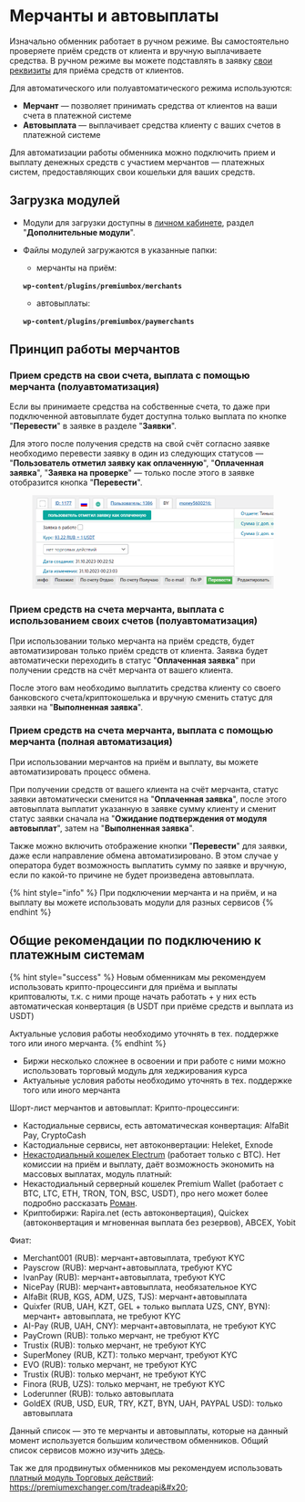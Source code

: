 # Мерчанты и автовыплаты

Изначально обменник работает в ручном режиме. Вы самостоятельно проверяете приём средств от клиента и вручную выплачиваете средства. В ручном режиме вы можете подставлять в заявку [свои реквизиты](https://premium.gitbook.io/main/osnovnye-nastroiki/merchanty-i-avtovyplaty/merchanty/ispolzovanie-svoikh-kart-koshelkov-schetov) для приёма средств от клиентов.

Для автоматического или полуавтоматического режима используются:

* **Мерчант** — позволяет принимать средства от клиентов на ваши счета в платежной системе
* **Автовыплата** — выплачивает средства клиенту с ваших счетов в платежной системе

Для автоматизации работы обменника можно подключить прием и выплату денежных средств с участием мерчантов — платежных систем, предоставляющих свои кошельки для ваших средств.

## Загрузка модулей

* Модули для загрузки доступны в [личном кабинете](https://premiumexchanger.com/uscripts/), раздел "**Дополнительные модули**".
*   Файлы модулей загружаются в указанные папки:

    * мерчанты на приём:

    **`wp-content/plugins/premiumbox/merchants`**

    * автовыплаты:

    **`wp-content/plugins/premiumbox/paymerchants`**

## Принцип работы мерчантов

### Прием средств на свои счета, выплата с помощью мерчанта (полуавтоматизация)

Если вы принимаете средства на собственные счета, то даже при подключенной автовыплате будет доступна только выплата по кнопке "**Перевести**" в заявке в разделе "**Заявки**".

Для этого после получения средств на свой счёт согласно заявке необходимо перевести заявку в один из следующих статусов — "**Пользователь отметил заявку как оплаченную**", "**Оплаченная заявка**", "**Заявка на проверке**" — только после этого в заявке отобразится кнопка "**Перевести**".

<figure><img src="../../.gitbook/assets/image (736).png" alt=""><figcaption></figcaption></figure>

### Прием средств на счета мерчанта, выплата с использованием своих счетов (полуавтоматизация)

При использовании только мерчанта на приём средств, будет автоматизирован только приём средств от клиента. Заявка будет автоматически переходить в статус "**Оплаченная заявка**" при получении средств на счёт мерчанта от вашего клиента.

После этого вам необходимо выплатить средства клиенту со своего банковского счета/криптокошелька и вручную сменить статус для заявки на "**Выполненная заявка**".

### Прием средств на счета мерчанта, выплата с помощью мерчанта (полная автоматизация)

При использовании мерчантов на приём и выплату, вы можете автоматизировать процесс обмена.

При получении средств от вашего клиента на счёт мерчанта, статус заявки автоматически сменится на "**Оплаченная заявка**", после этого автовыплата выплатит указанную в заявке сумму клиенту и сменит статус заявки сначала на "**Ожидание подтверждения от модуля автовыплат**", затем на "**Выполненная заявка**".

Также можно включить отображение кнопки "**Перевести**" для заявки, даже если направление обмена автоматизировано. В этом случае у оператора будет возможность выплатить сумму по заявке и вручную, если по какой-то причине не будет произведена автовыплата.

{% hint style="info" %}
При подключении мерчанта и на приём, и на выплату вы можете использовать модули для разных сервисов
{% endhint %}

## Общие рекомендации по подключению к платежным системам

{% hint style="success" %}
Новым обменникам мы рекомендуем использовать крипто-процессинги для приёма и выплаты криптовалюты, т.к. с ними проще начать работать + у них есть автоматическая конвертация (в USDT при приёме средств и выплата из USDT)



Актуальные условия работы необходимо уточнять в тех. поддержке того или иного мерчанта.
{% endhint %}

* Биржи несколько сложнее в освоении и при работе с ними можно использовать торговый модуль для хеджирования курса
* Актуальные условия работы необходимо уточнять в тех. поддержке того или иного мерчанта

Шорт-лист мерчантов и автовыплат: Крипто-процессинги:

* Кастодиальные сервисы, есть автоматическая конвертация: AlfaBit Pay, CryptoCash
* Кастодиальные сервисы, нет автоконвертации: Heleket, Exnode
* [Некастодиальный кошелек Electrum](https://premiumexchanger.com/masspayments/) (работает только с BTC). Нет комиссии на приём и выплату, даёт возможность экономить на массовых выплатах, модуль платный:&#x20;
* Некастодиальный серверный кошелек Premium Wallet (работает с BTC, LTC, ETH, TRON, TON, BSC, USDT), про него может более подробно рассказать [Роман](https://t.me/premiumexchanger_business).
* &#x20;Криптобиржи: Rapira.net (есть автоконвертация), Quickex (автоконвертация и мгновенная выплата без резервов), ABCEX, Yobit

Фиат:

* Merchant001 (RUB): мерчант+автовыплата, требуют KYC
* Payscrow (RUB): мерчант+автовыплата, требуют KYC
* IvanPay (RUB): мерчант+автовыплата, требуют KYC
* NicePay (RUB): мерчант+автовыплата, необязательное KYC
* AlfaBit (RUB, KGS, ADM, UZS, TJS): мерчант+автовыплата
* Quixfer (RUB, UAH, KZT, GEL + только выплата UZS, CNY, BYN): мерчант+ автовыплата, не требуют KYC
* AI-Pay (RUB, UAH, CNY): мерчант+автовыплата, не требуют KYC
* PayCrown (RUB): только мерчант, не требуют KYC
* Trustix (RUB): только мерчант, не требуют KYC
* SuperMoney (RUB, KZT): только мерчант, требуют KYC
* EVO (RUB): только мерчант, не требуют KYC
* Trustix (RUB): только мерчант, не требуют KYC
* Finora (RUB, UZS): только мерчант, не требуют KYC
* Loderunner (RUB): только автовыплата
* GoldEX (RUB, USD, EUR, TRY, KZT, BYN, UAH, PAYPAL USD): только автовыплата

Данный список — это те мерчанты и автовыплаты, которые на данный момент используется большим количеством обменников. Общий список сервисов можно изучить [здесь](https://premiumexchanger.com/modules).

Так же для продвинутых обменников мы рекомендуем использовать [платный модуль Торговых действий](../modul-torgovye-deistviya/ustanovka-modulya-torgovye-deistviya/): https://premiumexchanger.com/tradeapi&#x20;

